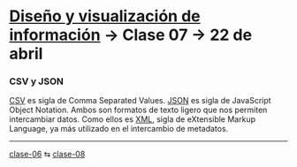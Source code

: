 # [Diseño y visualización de información](https://github.com/profesorfaco/aud5v027-2025) → Clase 07 → 22 de abril

### CSV y JSON

[CSV](https://www.adobe.com/es/acrobat/resources/document-files/text-files/csv-file.html) es sigla de Comma Separated Values. [JSON](https://www.json.org/json-es.html) es sigla de JavaScript Object Notation. Ambos son formatos de texto ligero que nos permiten intercambiar datos. Como ellos es [XML](https://www.adobe.com/es/acrobat/resources/document-files/text-files/xml-file.html), sigla de eXtensible Markup Language, ya más utilizado en el intercambio de metadatos. 

_ _ _ _ 

[clase-06](https://github.com/profesorfaco/aud5v027-2025/blob/main/clase-06/README.md) ⇆ [clase-08](https://github.com/profesorfaco/aud5v027-2025/blob/main/clase-08/README.md)

